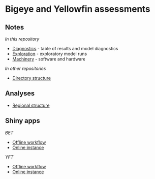 # Bigeye and Yellowfin assessments

## Notes

*In this repository*

* [Diagnostics](diagnostics.md) - table of results and model diagnostics
* [Exploration](exploration.md) - exploratory model runs
* [Machinery](machinery.md) - software and hardware

*In other repositories*

* [Directory structure](https://github.com/PacificCommunity/ofp-sam-assessment-repos)

## Analyses

* [Regional structure](https://github.com/PacificCommunity/ofp-sam-yft-2023-regions)

## Shiny apps

*BET*

* [Offline workflow](https://github.com/PacificCommunity/ofp-sam-shinyMFCL/tree/main/examples/bet_2023_stepwise)
* [Online instance](https://arni-magnusson.shinyapps.io/bet_2023_stepwise/)

*YFT*

* [Offline workflow](https://github.com/PacificCommunity/ofp-sam-shinyMFCL/tree/main/examples/bet_2023_stepwise)
* [Online instance](https://arni-magnusson.shinyapps.io/yft_2023_stepwise/)
